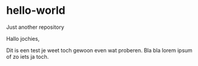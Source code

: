 # hello-world
Just another repository

Hallo jochies,

Dit is een test je weet toch gewoon even wat proberen.
Bla bla lorem ipsum of zo iets ja toch.
